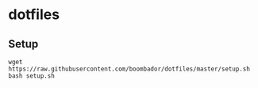 dotfiles
======

Setup
------

```
wget https://raw.githubusercontent.com/boombador/dotfiles/master/setup.sh
bash setup.sh
```

